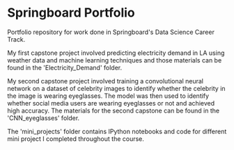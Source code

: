 # Springboard Portfolio
Portfolio repository for work done in Springboard's Data Science Career Track. 

My first capstone project involved predicting electricity demand in LA using weather data and machine learning techniques and those materials can be found in the 'Electricity_Demand' folder. 

My second capstone project involved training a convolutional neural network on a dataset of celebrity images to identify whether the celebrity in the image is wearing eyeglasses. The model was then used to identify whether social media users are wearing eyeglasses or not and achieved high accuracy. The materials for the second capstone can be found in the 'CNN_eyeglasses' folder.

The 'mini_projects' folder contains IPython notebooks and code for different mini project I completed throughout the course.
